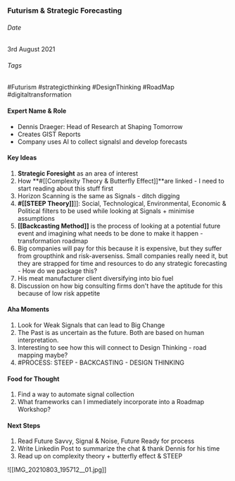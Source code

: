 ### Futurism & Strategic Forecasting

###### Date
3rd August 2021

###### Tags
#Futurism  #strategicthinking #DesignThinking #RoadMap #digitaltransformation 

#### Expert Name & Role
- Dennis Draeger: Head of Research at Shaping Tomorrow
- Creates GIST Reports 
- Company uses AI to collect signalsl and develop forecasts

#### Key Ideas
1. **Strategic Foresight** as an area of interest
2. How **#[[Complexity Theory & Butterfly Effect]]**are linked - I need to start reading about this stuff first
3. Horizon Scanning is the same as Signals - ditch digging 
4. **#[[STEEP Theory]]**]]: Social, Technological, Environmental, Economic & Political filters to be used while looking at Signals + minimise assumptions 
5. **[[Backcasting Method]]** is the process of looking at a potential future event and imagining what needs to be done to make it happen - transformation roadmap
6. Big companies will pay for this because it is expensive, but they suffer from groupthink and risk-averseniss. Small companies really need it, but they are strapped for time and resources to do any strategic forecasting - How do we package this?
7. His meat manufacturer client diversifying into bio fuel
8. Discussion on how big consulting firms don't have the aptitude for this because of low risk appetite 

#### Aha Moments
1. Look for Weak Signals that can lead to Big Change 
2. The Past is as uncertain as the future. Both are based on human interpretation. 
3. Interesting to see how this will connect to Design Thinking - road mapping maybe?
4. #PROCESS: STEEP - BACKCASTING - DESIGN THINKING

#### Food for Thought
1. Find a way to automate signal collection
2. What frameworks can I immediately incorporate into a Roadmap Workshop?

#### Next Steps
1. Read Future Savvy, Signal & Noise, Future Ready for process
2. Write Linkedin Post to summarize the chat & thank Dennis for his time
3. Read up on complexity theory + butterfly effect & STEEP 

![[IMG_20210803_195712__01.jpg]]